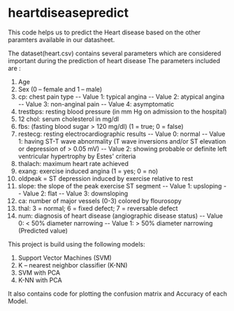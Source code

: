 # heartdiseasepredict

This code helps us to predict the Heart disease based on the other paramters available in our datasheet.

The dataset(heart.csv) contains several parameters which are considered important during the prediction of heart disease
The parameters included are :
1.	 Age
2.	Sex (0 – female and 1 – male)
3.	cp: chest pain type
-- Value 1: typical angina
-- Value 2: atypical angina
-- Value 3: non-anginal pain
-- Value 4: asymptomatic
4.	trestbps: resting blood pressure (in mm Hg on admission to the hospital)
5.	12 chol: serum cholesterol in mg/dl
6.	 fbs: (fasting blood sugar > 120 mg/dl) (1 = true; 0 = false)
7.	restecg: resting electrocardiographic results
-- Value 0: normal
-- Value 1: having ST-T wave abnormality (T wave inversions and/or ST elevation or depression of > 0.05 mV)
-- Value 2: showing probable or definite left ventricular hypertrophy by Estes' criteria
8.	thalach: maximum heart rate achieved
9.	exang: exercise induced angina (1 = yes; 0 = no)
10.	oldpeak = ST depression induced by exercise relative to rest
11.	slope: the slope of the peak exercise ST segment
-- Value 1: upsloping
-- Value 2: flat
-- Value 3: downsloping
12.	ca: number of major vessels (0-3) colored by flourosopy
13.	thal: 3 = normal; 6 = fixed defect; 7 = reversable defect
14.	 num: diagnosis of heart disease (angiographic disease status)
-- Value 0: < 50% diameter narrowing
-- Value 1: > 50% diameter narrowing (Predicted value)

This project is build using the following models:
1.	Support Vector Machines (SVM)
2.	K – nearest neighbor classifier (K-NN)
3.	SVM with PCA
4.	K-NN with PCA

It also contains code for plotting the confusion matrix and Accuracy of each Model.
